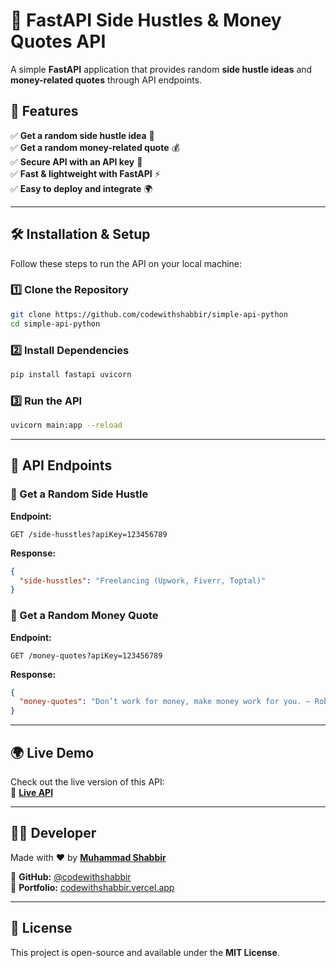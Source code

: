 # 🚀 FastAPI Side Hustles & Money Quotes API

A simple **FastAPI** application that provides random **side hustle ideas** and **money-related quotes** through API endpoints.

## 🌟 Features

✅ **Get a random side hustle idea** 💼  
✅ **Get a random money-related quote** 💰  
✅ **Secure API with an API key** 🔑  
✅ **Fast & lightweight with FastAPI** ⚡  
✅ **Easy to deploy and integrate** 🌍  

---

## 🛠️ Installation & Setup

Follow these steps to run the API on your local machine:

### 1️⃣ Clone the Repository
```bash
git clone https://github.com/codewithshabbir/simple-api-python
cd simple-api-python
```

### 2️⃣ Install Dependencies
```bash
pip install fastapi uvicorn
```

### 3️⃣ Run the API
```bash
uvicorn main:app --reload
```

---

## 📡 API Endpoints

### 🔹 Get a Random Side Hustle
**Endpoint:**
```
GET /side-husstles?apiKey=123456789
```
**Response:**
```json
{
  "side-husstles": "Freelancing (Upwork, Fiverr, Toptal)"
}
```

### 🔹 Get a Random Money Quote
**Endpoint:**
```
GET /money-quotes?apiKey=123456789
```
**Response:**
```json
{
  "money-quotes": "Don’t work for money, make money work for you. – Robert Kiyosaki"
}
```

---

## 🌍 Live Demo
Check out the live version of this API:  
🔗 **[Live API](https://simple-api-codewithshabbir.streamlit.app/)**

---

## 👨‍💻 Developer
Made with ❤️ by **[Muhammad Shabbir](https://codewithshabbir.vercel.app/)**

📌 **GitHub:** [@codewithshabbir](https://github.com/codewithshabbir)  
📌 **Portfolio:** [codewithshabbir.vercel.app](https://codewithshabbir.vercel.app/)

---

## 📜 License
This project is open-source and available under the **MIT License**.